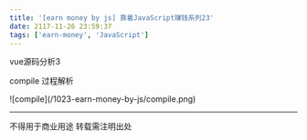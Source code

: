 ```yaml
---
title: '[earn money by js] 靠着JavaScript赚钱系列23'
date: 2117-11-26 23:59:37
tags: ['earn-money', 'JavaScript']
---
```

vue源码分析3

compile 过程解析
<div style="width:500px">
![compile](/1023-earn-money-by-js/compile.png)
</div>

----------------
不得用于商业用途 转载需注明出处

